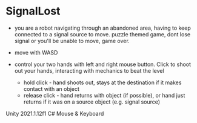 # SignalLost

- you are a robot navigating through an abandoned area, having to keep connected to a signal source to move. puzzle themed game, dont lose signal or you'll be unable to move, game over.

- move with WASD
- control your two hands with left and right mouse button. Click to shoot out your hands, interacting with mechanics to beat the level
  - hold click - hand shoots out, stays at the destination if it makes contact with an object
  - release click - hand returns with object (if possible), or hand just returns if it was on a source object (e.g. signal source)


Unity 2021.1.12f1
C#
Mouse & Keyboard
